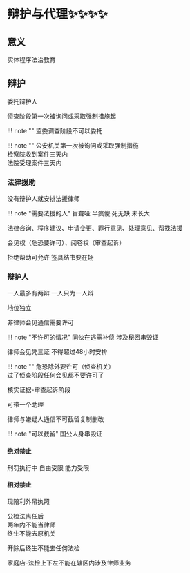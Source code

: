 # 辩护与代理✨✨✨✨

## 意义
实体程序法治教育

## 辩护

委托辩护人

侦查阶段第一次被询问或采取强制措施起

!!! note ""
        监委调查阶段不可以委托

!!! note ""
        公安机关第一次被询问或采取强制措施   
        检察院收到案件三天内   
        法院受理案件三天内 

### 法律援助

没有辩护人就安排法援律师

!!! note "需要法援的人"
        盲聋哑 半疯傻 死无缺 未长大

法律咨询、程序建议、申请变更、罪行意见、处理意见、帮找法援

会见权（危恐要许可）、阅卷权（审查起诉）

拒绝帮助可允许 签具结书要在场

### 辩护人

一人最多有两辩 一人只为一人辩

地位独立

非律师会见通信需要许可

!!! note "不许可的情况"
        同伙在逃需补侦 涉及秘密串毁证

律师会见凭三证 不得超过48小时安排

!!! note ""
        危恐除外要许可（侦查机关）   
        过了侦查阶段任何会见都不要许可了

核实证据-审查起诉阶段

可带一个助理

律师与嫌疑人通信不可截留复制删改

!!! note "可以截留"
        国公人身串毁证

#### 绝对禁止   
刑罚执行中 自由受限 能力受限

#### 相对禁止   
现陪利外吊执照

公检法离任后   
两年内不能当律师   
终生不能去原机关   

开除后终生不能去任何法检

家庭店-法检上下左不能在辖区内涉及律师业务

